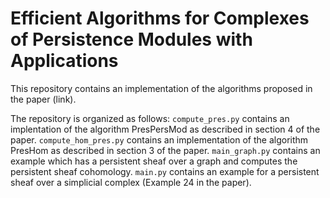 # Efficient Algorithms for Complexes of Persistence Modules with Applications

This repository contains an implementation of the algorithms proposed in the paper (link).

The repository is organized as follows:
`compute_pres.py` contains an implentation of the algorithm PresPersMod as described in section 4 of the paper.
`compute_hom_pres.py` contains an implementation of the algorithm PresHom as described in section 3 of the paper.
`main_graph.py` contains an example which has a persistent sheaf over a graph and computes the persistent sheaf cohomology.
`main.py` contains an example for a persistent sheaf over a simplicial complex (Example 24 in the paper).
